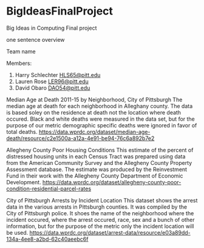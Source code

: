 # BigIdeasFinalProject
Big Ideas in Computing Final project 

one sentence overview 

Team name 

Members: 
1. Harry Schlechter HLS65@pitt.edu
2. Lauren Rose LER96@pitt.edu
3. David Obaro DAO54@pitt.edu

Median Age at Death 2011-15 by Neighborhood, City of Pittsburgh 
The median age at death for each neighborhood in Alleghany county. The data is based soley on the residence at death not the location where death occured. Black and white deaths were measured in the data set, but for the purpose of our metric demographic specific deaths were ignored in favor of total deaths. 
https://data.wprdc.org/dataset/median-age-death/resource/c2e1500a-a12a-4e91-be94-76c6a892b7e2

Allegheny County Poor Housing Conditions
This estimate of the percent of distressed housing units in each Census Tract was prepared using data from the American Community Survey and the Allegheny County Property Assessment database. The estimate was produced by the Reinvestment Fund in their work with the Allegheny County Department of Economic Development.
https://data.wprdc.org/dataset/allegheny-county-poor-condition-residential-parcel-rates

City of Pittsburgh Arrests by Incident Location
This dataset shows the arrest data in the various arrests in Pittsburgh counties. It was compiled by the City of Pittsburgh police. It shoes the name of the neighborhood  where the incident occured, where the arrest occured, race, sex and a bunch of other information, but for the purpose of the metric only the incident location will be used.
https://data.wprdc.org/dataset/arrest-data/resource/e03a89dd-134a-4ee8-a2bd-62c40aeebc6f

